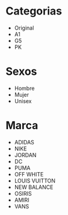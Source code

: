# Categorias

- Original
- A1
- G5
- PK

# Sexos

- Hombre
- Mujer
- Unisex

# Marca

- ADIDAS
- NIKE
- JORDAN
- DC
- PUMA
- OFF WHITE
- LOUIS VUITTON
- NEW BALANCE
- OSIRIS
- AMIRI
- VANS
